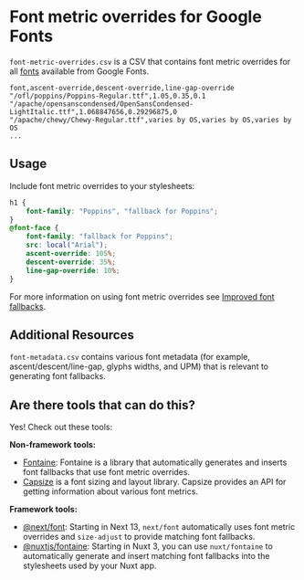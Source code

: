 # Font metric overrides for Google Fonts
`font-metric-overrides.csv` is a CSV that contains font metric overrides for all [fonts](https://github.com/google/fonts) available from Google Fonts.
```csv
font,ascent-override,descent-override,line-gap-override
"/ofl/poppins/Poppins-Regular.ttf",1.05,0.35,0.1
"/apache/opensanscondensed/OpenSansCondensed-LightItalic.ttf",1.068847656,0.29296875,0
"/apache/chewy/Chewy-Regular.ttf",varies by OS,varies by OS,varies by OS
...
```

## Usage
Include font metric overrides to your stylesheets:
```css
h1 {
    font-family: "Poppins", "fallback for Poppins";
}
@font-face {
    font-family: "fallback for Poppins";
    src: local("Arial");
    ascent-override: 105%;
    descent-override: 35%;
    line-gap-override: 10%;
}
```

For more information on using font metric overrides see [Improved font fallbacks](https://developers.chrome.com/blog/font-fallbacks/).

## Additional Resources
`font-metadata.csv` contains various font metadata (for example, ascent/descent/line-gap, glyphs widths, and UPM) that is relevant to generating font fallbacks.

## Are there tools that can do this?
Yes!
Check out these tools:

**Non-framework tools:**
*   [Fontaine](https://github.com/unjs/fontaine): Fontaine is a library that automatically generates and inserts font fallbacks that use font metric overrides.
*   [Capsize](https://github.com/seek-oss/capsize) is a font sizing and layout library. Capsize provides an API for getting information about various font metrics.

**Framework tools:**
*   [@next/font](https://nextjs.org/docs/basic-features/font-optimization): Starting in Next 13, `next/font` automatically uses font metric overrides and `size-adjust` to provide matching font fallbacks.
*   [@nuxtjs/fontaine](https://github.com/nuxt-modules/fontaine): Starting in Nuxt 3, you can use `nuxt/fontaine` to automatically generate and insert matching font fallbacks into the stylesheets used by your Nuxt app.
